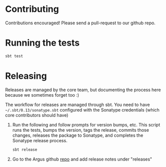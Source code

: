 # Contributing

Contributions encouraged! Please send a pull-request to our github repo.

# Running the tests
 
```bash
sbt test
 ```

# Releasing

Releases are managed by the core team, but documenting the process here 
because we sometimes forget too :)

The workflow for releases are managed through sbt. You need to have ```~/.sbt/0.13/sonatype.sbt``` 
configured with the Sonatype credentials (which core contributors should have)

1. Run the following and follow prompts for version bumps, etc. This script
runs the tests, bumps the version, tags the release, commits those changes,
releases the package to Sonatype, and completes the Sonatype release
process.

    ```bash
    sbt release
    ```

2. Go to the Argus github [repo](https://github.com/aishfenton/Argus) and
add release notes under "releases" 


